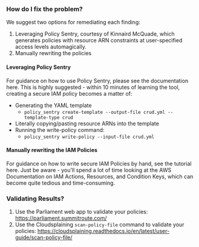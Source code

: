 ### How do I fix the problem?

We suggest two options for remediating each finding: 

1. Leveraging Policy Sentry, courtesy of Kinnaird McQuade, which generates policies with resource ARN constraints at user-specified access levels automagically. 
2. Manually rewriting the policies

#### Leveraging Policy Sentry

For guidance on how to use Policy Sentry, please see the documentation here. This is highly suggested - within 10 minutes of learning the tool, creating a secure IAM policy becomes a matter of:

* Generating the YAML template
  * `policy_sentry create-template --output-file crud.yml --template-type crud`
* Literally copying/pasting resource ARNs into the template
* Running the write-policy command:
  * `policy_sentry write-policy --input-file crud.yml`

  
####  Manually rewriting the IAM Policies

For guidance on how to write secure IAM Policies by hand, see the tutorial here. Just be aware - you'll spend a lot of time looking at the AWS Documentation on IAM Actions, Resources, and Condition Keys, which can become quite tedious and time-consuming.

### Validating Results?

1. Use the Parliament web app to validate your policies: https://parliament.summitroute.com/
2. Use the Cloudsplaining `scan-policy-file` command to validate your policies: https://cloudsplaining.readthedocs.io/en/latest/user-guide/scan-policy-file/
